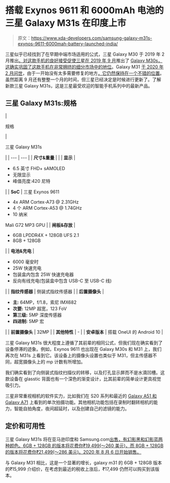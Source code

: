 # 搭载 Exynos 9611 和 6000mAh 电池的三星 Galaxy M31s 在印度上市

> 原文：<https://www.xda-developers.com/samsung-galaxy-m31s-exynos-9611-6000mah-battery-launched-india/>

三星似乎已经找到了在早期中端市场适用的公式，三星 Galaxy M30 于 2019 年 2 月推出[。对这款手机的良好接受促使三星在 2019 年 9 月](https://www.xda-developers.com/samsung-galaxy-m30-india-launch-specifications/)推出了 [Galaxy M30s，这确实](https://www.xda-developers.com/samsung-galaxy-m30s-with-6000mah-battery-48mp-triple-cameras-galaxy-m10s-india/)[巩固了这款手机在非常拥挤的细分市场中的地位](https://www.xda-developers.com/samsung-galaxy-m30s-galaxy-a50s-review-comparison/)。Galaxy M31 [于 2020 年 2 月问世](https://www.xda-developers.com/samsung-galaxy-m31-64mp-quad-camera-one-ui-2-android-10-launch-india/)，由于一开始没有太多需要修复的地方[，它仍然保持在一个不错的位置](https://www.xda-developers.com/samsung-galaxy-m31-hands-on/)。虽然距离 9 月还有整整一个月的时间，但三星已经决定是时候进行更新了。了解新款三星 Galaxy M31s，这是三星最受欢迎的智能手机系列中的最新产品。

## 三星 Galaxy M31s:规格

| 

规格

 | 

三星 Galaxy M31s

 |
| --- | --- |
| **尺寸&重量** |  |
| **显示** | 

*   6.5 英寸 FHD+ sAMOLED
*   无限显示
*   峰值亮度:420 尼特

 |
| **SoC** | 三星 Exynos 9611

*   4x ARM Cortex-A73 @ 2.31GHz
*   4 个 ARM Cortex-A53 @ 1.74GHz
*   10 纳米

Mali G72 MP3 GPU |
| **闸板&存放** | 

*   6GB LPDDR4X + 128GB UFS 2.1
*   8GB + 128GB

 |
| **电池&充电** | 

*   6000 毫安时
*   25W 快速充电
*   包装盒内包含 25W 快速充电器
*   反向有线充电(包装盒中包含 USB-C 至 USB-C 线)

 |
| **指纹传感器** | 侧装式指纹传感器 |
| **后置摄像头** | 

*   **主:** 64MP，f/1.8，索尼 IMX682
*   **次要:** 12MP 超宽，123 FoV
*   **第三级:** 5MP 深度传感器
*   **四进制:** 5MP 宏

 |
| **前置摄像头** | 32MP |
| **其他特性** | - |
| **安卓版本** | 搭载 OneUI 的 Android 10 |

三星 Galaxy M31s 很大程度上遵循了其前辈的相同公式，但我们现在确实看到了设备停滞的迹象。例如，Exynos 9611 也出现在 Galaxy M30s 和 M31 上，我们再次在 M31s 上看到它。该设备上的摄像头设置也类似于 M31，但主传感器不同，超宽摄像头上的 mp 计数有所增加。

我们确实看到了向侧装式指纹扫描仪的转移，以及打孔显示屏而不是水滴凹槽。这款设备在 glasstic 背面也有一个深色的渐变设计，比其前辈的简单设计更具视觉吸引力。

三星非常重视相机的软件实力，比如我们在 S20 系列和最近的 [Galaxy A51 和 Galaxy A71](https://www.xda-developers.com/samsung-galaxy-a51-a71-updated-single-take-other-s20-series-features/) 上看到的单次拍摄功能。其他相机功能包括在录制时翻转相机的能力，智能自拍角度，夜间超延时，以及创建自己的滤镜的能力。

## 定价和可用性

三星 Galaxy M31s 将在亚马逊印度和 Samsung.com[出售，有幻影黑和幻影蓝两种颜色。6GB + 128GB 的版本将花费你₹19,499(～260 美元)，而 8GB + 128GB 的版本将花费你₹21,499(～286 美元)。2020 年 8 月 6 日开始销售。](https://shop-links.co/link/?exclusive=1&publisher_slug=xda&article_name=Samsung+Galaxy+M31s+with+Exynos+9611+and+6000mAh+battery+launched+in+India&article_url=https%3A%2F%2Fwww.xda-developers.com%2Fsamsung-galaxy-m31s-exynos-9611-6000mah-battery-launched-india%2F&u1=UUxdaUeUpU29240&url=https%3A%2F%2Fwww.samsung.com%2Fin%2F)

与 Galaxy M31 相比，这是一个显著的增长，galaxy m31 的 6GB + 128GB 版本的₹15,999 介绍价，在考虑到最近的税收上涨后，₹17,499 仍然可以购买到该版本。